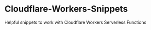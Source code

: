 # Cloudflare-Workers-Snippets
Helpful snippets to work with Cloudflare Workers Serverless Functions
